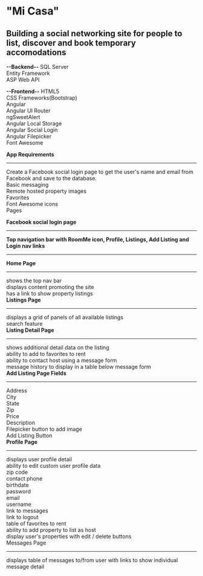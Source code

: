 <h1>"Mi Casa"</h1>

<h2>Building a social networking site for people to list, discover and book temporary accomodations</h2>

<b>--Backend--</b>
SQL Server</br>
Entity Framework</br>
ASP Web API</br>

<b>--Frontend--</b>
HTML5</br>
CSS Frameworks(Bootstrap)</br>
Angular</br>
Angular UI Router</br>
ngSweetAlert</br>
Angular Local Storage</br>
Angular Social Login</br>
Angular Filepicker</br>
Font Awesome</br>

<b>App Requirements</b><hr>

Create a Facebook social login page to get the user's name and email from Facebook and save to the database.</br>
Basic messaging</br>
Remote hosted property images</br>
Favorites</br>
Font Awesome icons</br>
Pages</br>

<b>Facebook social login page</b><hr>
<b>Top navigation bar with RoomMe icon, Profile, Listings, Add Listing and Login nav links</b><hr>
<b>Home Page</b><hr>
shows the top nav bar</br>
displays content promoting the site</br>
has a link to show property listings</br>
<b>Listings Page</b><hr>
displays a grid of panels of all available listings</br>
search feature</br>
<b>Listing Detail Page</b><hr>
shows additional detail data on the listing</br>
ability to add to favorites to rent</br>
ability to contact host using a message form</br>
message history to display in a table below message form</br>
<b>Add Listing Page Fields</b><hr>
Address</br>
City</br>
State</br>
Zip</br>
Price</br>
Description</br>
Filepicker button to add image</br>
Add Listing Button</br>
<b>Profile Page</b><hr>
displays user profile detail</br>
ability to edit custom user profile data</br>
zip code</br>
contact phone</br>
birthdate</br>
password</br>
email</br>
username</br>
link to messages</br>
link to logout</br>
table of favorites to rent</br>
ability to add property to list as host</br>
display user's properties with edit / delete buttons</br>
Messages Page<hr>
displays table of messages to/from user with links to show individual message detail</br>

